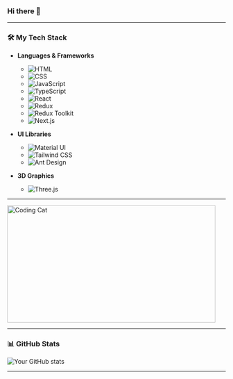 ### Hi there 👋

---

### 🛠️ My Tech Stack

- **Languages & Frameworks**
  - ![HTML](https://img.shields.io/badge/-HTML5-E34F26?style=flat-square&logo=html5&logoColor=white)
  - ![CSS](https://img.shields.io/badge/-CSS3-1572B6?style=flat-square&logo=css3)
  - ![JavaScript](https://img.shields.io/badge/-JavaScript-F7DF1E?style=flat-square&logo=javascript&logoColor=black)
  - ![TypeScript](https://img.shields.io/badge/-TypeScript-007ACC?style=flat-square&logo=typescript)
  - ![React](https://img.shields.io/badge/-React-61DAFB?style=flat-square&logo=react&logoColor=black)
  - ![Redux](https://img.shields.io/badge/-Redux-764ABC?style=flat-square&logo=redux)
  - ![Redux Toolkit](https://img.shields.io/badge/-Redux%20Toolkit-764ABC?style=flat-square&logo=redux&logoColor=white)
  - ![Next.js](https://img.shields.io/badge/-Next.js-000000?style=flat-square&logo=nextdotjs&logoColor=white)

- **UI Libraries**
  - ![Material UI](https://img.shields.io/badge/-Material%20UI-007FFF?style=flat-square&logo=mui&logoColor=white)
  - ![Tailwind CSS](https://img.shields.io/badge/-Tailwind%20CSS-38B2AC?style=flat-square&logo=tailwind-css&logoColor=white)
  - ![Ant Design](https://img.shields.io/badge/-Ant%20Design-0170FE?style=flat-square&logo=ant-design&logoColor=white)

- **3D Graphics**
  - ![Three.js](https://img.shields.io/badge/-Three.js-000000?style=flat-square&logo=three.js&logoColor=white)

---


<img src="https://media.giphy.com/media/qgQUggAC3Pfv687qPC/giphy.gif" width="480" height="270" alt="Coding Cat">

---

### 📊 GitHub Stats

![Your GitHub stats](https://github-readme-stats.vercel.app/api?username=yourusername&show_icons=true&theme=radical)

---


